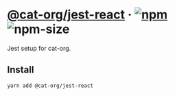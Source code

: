 # [@cat-org/jest-react][website] · <!-- badges.start -->[![npm][npm-image]][npm-link] ![npm-size][npm-size-image]

[npm-image]: https://img.shields.io/npm/v/@cat-org/jest-react.svg
[npm-link]: https://www.npmjs.com/package/@cat-org/jest-react
[npm-size-image]: https://img.shields.io/bundlephobia/minzip/@cat-org/jest-react.svg

<!-- badges.end -->

[website]: https://cat-org.github.io/core/jest-react

Jest setup for cat-org.

## Install

```sh
yarn add @cat-org/jest-react
```
